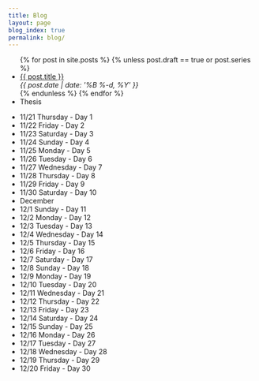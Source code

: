 ```yaml
---
title: Blog
layout: page
blog_index: true
permalink: blog/
---
```


<ul>
    {% for post in site.posts %}
    {% unless post.draft == true or post.series %}
    <li class="post-item">
        <a class="post-title" href="{{ post.url }}"><span>{{ post.title }}</span></a>
        <div class="post-date"><i>{{ post.date | date: '%B %-d, %Y' }}</i></div>
    </li>
    {% endunless %}
    {% endfor %}
    <li class="post-item">Thesis</li>
</ul>

- 11/21 Thursday - Day 1
- 11/22 Friday - Day 2
- 11/23 Saturday - Day 3
- 11/24 Sunday - Day 4
- 11/25 Monday - Day 5
- 11/26 Tuesday - Day 6
- 11/27 Wednesday - Day 7
- 11/28 Thursday - Day 8
- 11/29 Friday - Day 9
- 11/30 Saturday - Day 10
- December
- 12/1 Sunday - Day 11
- 12/2 Monday - Day 12
- 12/3 Tuesday - Day 13
- 12/4 Wednesday - Day 14
- 12/5 Thursday - Day 15
- 12/6 Friday - Day 16
- 12/7 Saturday - Day 17
- 12/8 Sunday - Day 18
- 12/9 Monday - Day 19
- 12/10 Tuesday - Day 20
- 12/11 Wednesday - Day 21
- 12/12 Thursday - Day 22
- 12/13 Friday - Day 23
- 12/14 Saturday - Day 24
- 12/15 Sunday - Day 25
- 12/16 Monday - Day 26
- 12/17 Tuesday - Day 27
- 12/18 Wednesday - Day 28
- 12/19 Thursday - Day 29
- 12/20 Friday - Day 30


<!-- <ul>
    {% assign posts_chrono = site.posts | where: "series","runtime-opt" | reverse %}
    {% for post in posts_chrono %}
    <li class="post-item">
        <a class="post-title" href="{{ post.url }}"><span>{{ post.title }}</span></a>
        <div class="post-date"><i>{{ post.date | date: '%B %-d, %Y' }}</i></div>
    </li>
    {% endfor %}
</ul>

## Compiling a Lisp, the series
{% include compiling_a_lisp.md %}

## Writing a Lisp, the series
{% include writing_a_lisp.md %} -->

